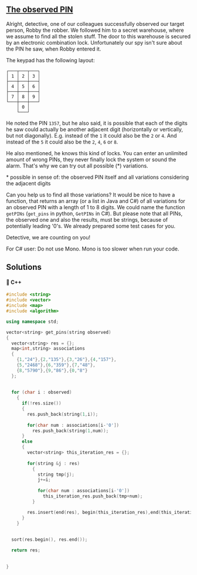 ## [The observed PIN](https://www.codewars.com/kata/5263c6999e0f40dee200059d)

Alright, detective, one of our colleagues successfully observed our target person, Robby the robber. We followed him to a secret warehouse, where we assume to find all the stolen stuff. The door to this warehouse is secured by an electronic combination lock. Unfortunately our spy isn't sure about the PIN he saw, when Robby entered it.

The keypad has the following layout:
```
┌───┬───┬───┐
│ 1 │ 2 │ 3 │
├───┼───┼───┤
│ 4 │ 5 │ 6 │
├───┼───┼───┤
│ 7 │ 8 │ 9 │
└───┼───┼───┘
    │ 0 │
    └───┘
```
He noted the PIN `1357`, but he also said, it is possible that each of the digits he saw could actually be another adjacent digit (horizontally or vertically, but not diagonally). E.g. instead of the `1` it could also be the `2` or `4`. And instead of the `5` it could also be the `2`, `4`, `6` or `8`.

He also mentioned, he knows this kind of locks. You can enter an unlimited amount of wrong PINs, they never finally lock the system or sound the alarm. That's why we can try out all possible (*) variations.

\* possible in sense of: the observed PIN itself and all variations considering the adjacent digits

Can you help us to find all those variations? It would be nice to have a function, that returns an array (or a list in Java and C#)  of all variations for an observed PIN with a length of 1 to 8 digits. We could name the function `getPINs` (`get_pins` in python, `GetPINs` in C#). But please note that all PINs, the observed one and also the results, must be strings, because of potentially leading '0's. We already prepared some test cases for you.

Detective, we are counting on you!

For C# user: Do not use Mono. Mono is too slower when run your code.

## Solutions
#### 🧠 C++
```c++
#include <string>
#include <vector>
#include <map>
#include <algorithm>

using namespace std;

vector<string> get_pins(string observed)
{
  vector<string> res = {};
  map<int,string> associations
  {
    {1,"24"},{2,"135"},{3,"26"},{4,"157"},
    {5,"2468"},{6,"359"},{7,"48"},
    {8,"5790"},{9,"86"},{0,"8"}
  };
  
  
  for (char i : observed)
    {
      if(!res.size())
      {
        res.push_back(string(1,i));
        
        for(char num : associations[i-'0'])
          res.push_back(string(1,num));
      }
      else
      {
        vector<string> this_iteration_res = {};
        
        for(string &j : res)
          {
            string tmp(j);
            j+=i;
            
            for(char num : associations[i-'0'])
              this_iteration_res.push_back(tmp+num);
          }

        res.insert(end(res), begin(this_iteration_res),end(this_iteration_res));
      }
    }
    
  
  sort(res.begin(), res.end());

  return res;
  
  
}
```
